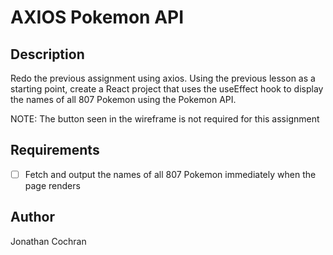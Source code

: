 # AXIOS Pokemon API
## Description 
Redo the previous assignment using axios. Using the previous lesson as a starting point, create a React project that uses the useEffect hook to display the names of all 807 Pokemon using the Pokemon API. 

NOTE: The button seen in the wireframe is not required for this assignment

## Requirements 
- [ ] Fetch and output the names of all 807 Pokemon immediately when the page renders

## Author
Jonathan Cochran